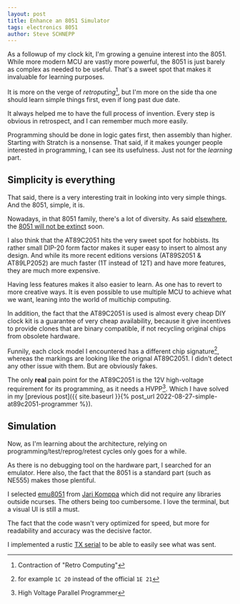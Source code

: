 ```yaml
---
layout: post
title: Enhance an 8051 Simulator
tags: electronics 8051
author: Steve SCHNEPP
---
```


As a followup of my clock kit, I'm growing a genuine interest into the 8051.
While more modern MCU are vastly more powerful, the 8051 is just barely as complex as needed to be useful.
That's a sweet spot that makes it invaluable for learning purposes.

It is more on the verge of *retroputing*[^3], but I'm more on the side tha
one should learn simple things first, even if long past due date.

It always helped me to have the full process of invention. Every step 
is obvious in retrospect, and I can remember much more easily.

Programming should be done in logic gates first, then assembly than higher.
Starting with Stratch is a nonsense. That said, if it makes younger people interested 
in programming, I can see its usefulness. Just not for the *learning* 
part.

[^3]: Contraction of "Retro Computing"

## Simplicity is everything

That said, there is a very interesting trait in looking into very simple
things. And the 8051, simple, it is. 

Nowadays, in that 8051 family, there's a lot of diversity. As said
[elsewhere](https://leap.tardate.com/8051/at89c2051/programmer/), the [8051
will not be
extinct](https://www.microcontrollertips.com/intels-mcs-51-microcontroller-family-stay/)
soon.

I also think that the AT89C2051 hits the very sweet spot for hobbists.  Its
rather small DIP-20 form factor makes it super easy to insert to almost any
design. And while its more recent editions versions (AT89S2051 & AT89LP2052)
are much faster (1T instead of 12T) and have more features, they are much more
expensive.

Having less features makes it also easier to learn. As one has to revert to
more creative ways. It is even possible to use multiple MCU to achieve what we
want, leaning into the world of multichip computing.

In addition, the fact that the AT89C2051 is used is almost every cheap DIY
clock kit is a guarantee of very cheap availability, because it give incentives
to provide clones that are binary compatible, if not recycling original
chips from obsolete hardware.

Funnily, each clock model I encountered has a different chip signature[^1],
whereas the markings are looking like the orignal AT89C2051. I didn't detect
any other issue with them. But are obviously fakes.

The only **real** pain point for the AT89C2051 is the 12V high-voltage
requirement for its programming, as it needs a HVPP[^2]. Which I have solved
in my [previous post]({{ site.baseurl }}{% post_url 2022-08-27-simple-at89c2051-programmer %}).

## Simulation

Now, as I'm learning about the architecture, relying on
programming/test/reprog/retest cycles only goes for a while.

As there is no debugging tool on the hardware part, I searched for an emulator.
Here also, the fact that the 8051 is a standard part (such as NE555) makes those
plentiful.

I selected [emu8051](https://github.com/jarikomppa/emu8051) from [Jari
Komppa](http://iki.fi/sol/8051.html ) which did not require any libraries
outside ncurses. The others being too cumbersome. I love the terminal, but a
visual UI is still a must.

The fact that the code wasn't very optimized for speed, but more for
readability and accuracy was the decisive factor.

I implemented a rustic [TX
serial](https://github.com/jarikomppa/emu8051/pull/14) to be able to easily
see what was sent.

[^1]: for example `1C 20` instead of the official `1E 21`

[^2]: High Voltage Parallel Programmer
